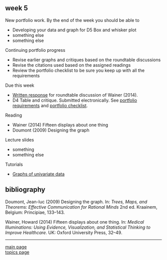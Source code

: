 
week 5
------

New portfolio work. By the end of the week you should be able to

-   Developing your data and graph for D5 Box and whisker plot
-   something else
-   something else

Continuing portfolio progress

-   Revise earlier graphs and critiques based on the roundtable discussions
-   Revise the citations used based on the assigned readings
-   Review the portfolio checklist to be sure you keep up with all the requirements

Due this week

-   [Written response](read-01_reading-response-form.pdf) for roundtable discussion of Wainer (2014).
-   D4 Table and critique. Submitted electronically. See [portfolio requirements](folio-01_portfolio-requirements.md) and [portfolio checklist](folio-02_portfolio-checklist.pdf).

Reading

-   Wainer (2014) Fifteen displays about one thing
-   Doumont (2009) Designing the graph

Lecture slides

-   something
-   something else

Tutorials

-   [Graphs of univariate data](tut-1501_univariate-graphs.md)

bibliography
------------

Doumont, Jean-luc (2009) Designing the graph. In: *Trees, Maps, and Theorems: Effective Communication for Rational Minds* 2nd ed. Kraainem, Belgium: Principiae, 133–143.

Wainer, Howard (2014) Fifteen displays about one thing. In: *Medical Illuminations: Using Evidence, Visualization, and Statistical Thinking to Improve Healthcare*. UK: Oxford University Press, 32–49.

------------------------------------------------------------------------

[main page](../README.md)<br> [topics page](../README-by-topic.md)
